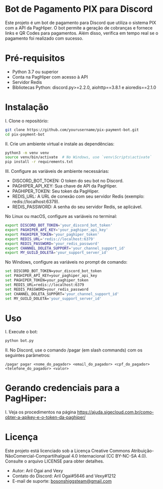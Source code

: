 # Bot de Pagamento PIX para Discord

Este projeto é um bot de pagamento para Discord que utiliza o sistema PIX com a API da PagHiper. O bot permite a geração de cobranças e fornece links e QR Codes para pagamentos. Além disso, verifica em tempo real se o pagamento foi realizado com sucesso.

# Pré-requisitos
- Python 3.7 ou superior
- Conta na PagHiper com acesso à API
- Servidor Redis
- Bibliotecas Python: discord.py>=2.2.0, aiohttp==3.8.1 e aioredis==2.1.0

# Instalação
I. Clone o repositório:
```bash
git clone https://github.com/yourusername/pix-payment-bot.git
cd pix-payment-bot
```

II. Crie um ambiente virtual e instale as dependências:
```bash
python3 -m venv venv
source venv/bin/activate  # No Windows, use `venv\Scripts\activate`
pip install -r requirements.txt
```

III. Configure as variáveis de ambiente necessárias:
- DISCORD_BOT_TOKEN: O token do seu bot no Discord.
- PAGHIPER_API_KEY: Sua chave de API da PagHiper.
- PAGHIPER_TOKEN: Seu token da PagHiper.
- REDIS_URL: A URL de conexão com seu servidor Redis (exemplo: redis://localhost:6379).
- REDIS_PASSWORD: A senha do seu servidor Redis, se aplicável.

No Linux ou macOS, configure as variáveis no terminal:
```bash
export DISCORD_BOT_TOKEN='your_discord_bot_token'
export PAGHIPER_API_KEY='your_paghiper_api_key'
export PAGHIPER_TOKEN='your_paghiper_token'
export REDIS_URL='redis://localhost:6379'
export REDIS_PASSWORD='your_redis_password'
export CHANNEL_DOLETA_SUPPORT='your_channel_support_id'
export MY_GUILD_DOLETA='your_support_server_id'
```

No Windows, configure as variáveis no prompt de comando:
```bash
set DISCORD_BOT_TOKEN=your_discord_bot_token
set PAGHIPER_API_KEY=your_paghiper_api_key
set PAGHIPER_TOKEN=your_paghiper_token
set REDIS_URL=redis://localhost:6379
set REDIS_PASSWORD=your_redis_password
set CHANNEL_DOLETA_SUPPORT='your_channel_support_id'
set MY_GUILD_DOLETA='your_support_server_id'
```

# Uso

I. Execute o bot:
```bash
python bot.py
```

II. No Discord, use o comando /pagar (em slash commands) com os seguintes parâmetros:
```
/pagar pagar <nome_do_pagador> <email_do_pagador> <cpf_do_pagador> <telefone_do_pagador> <valor>
```

# Gerando credenciais para a PagHiper:

I. Veja os procedimentos na página https://ajuda.sigecloud.com.br/como-obter-a-apikey-e-o-token-da-paghiper/

# Licença

Este projeto está licenciado sob a Licença Creative Commons Atribuição-NãoComercial-CompartilhaIgual 4.0 Internacional (CC BY-NC-SA 4.0). Consulte o arquivo LICENSE para obter detalhes.

- Autor: Aril Ogai and Vexy
- Contato do Discord: Aril Ogai#5646 and Vexy#1212
- E-mail de suporte: bosonshiggsteam@gmail.com

